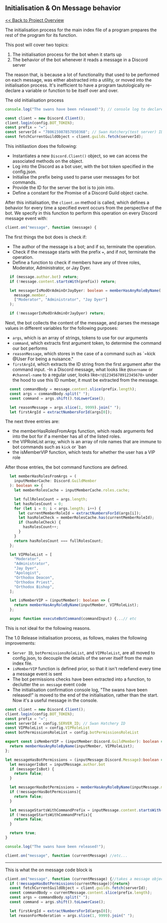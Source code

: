 ## Initialisation & On Message behavior

[<< Back to Project Overview](defenderProject.md)

The initialisation process for the main index file of a program prepares the rest of the program for its function.

This post will cover two topics:
1. The initialisation process for the bot when it starts up
2. The behavior of the bot whenever it reads a message in a Discord server

The reason that, is because a lot of functionality that used to be performed on each message, was either abstracted into a utility, or moved into the initialisation process. It's inefficient to have a program tautologically re-declare a variable or function to be itself over and over.

The old initialisation process

```typescript
console.log("The swans have been released!"); // console log to declare the bot has been initialised

const client = new Discord.Client();
client.login(config.BOT_TOKEN);
const prefix = "=";
const serverId = "780615987857850368"; // Swan Hatchery(test server) ID
const fetchCurrentGuildObject = client.guilds.fetch(serverId);
```

This initiliastion does the following:
- Instantiates a new `Discord.Client()` object, so we can access the associated methods on the object.
- Log into the Discord as a bot user, with the bot token specified in the config.json.
- Initialise the prefix being used to parse user messages for bot commands.
- Provide the ID for the server the bot is to join into.
- Define a constant for the Promise of a Discord Guild object cache.

After this initialisation, the `client.on` method is called, which defines a behavior for every time a specified event occurs from the perspective of the bot. We specify in this function to perform this operation on every Discord message event with:

```typescript
client.on("message", function (message) {
```

The first things the bot does is check if:
- The author of the message is a bot; and if so, terminate the operation.
- Check if the message starts with the prefix `=`, and if not, terminate the operation.
- Define a function to check if members have any of three roles, Moderator, Administrator, or Jay Dyer.

```typescript
  if (message.author.bot) return;
  if (!message.content.startsWith(prefix)) return;

  let messagerIsModOrAdminOrJayDyer: boolean = memberHasAnyRoleByName(
    message.member,
    ["Moderator", "Administrator", "Jay Dyer"]
  );

  if (!messagerIsModOrAdminOrJayDyer) return;
  ```

Next, the bot collects the content of the message, and  parses the message values in different variables for the following purposes:
- `args`, which is an array of strings, tokens to use for our arguments
- `command`, which extracts first argument token, to determine the command our bot performs
- `reasonMessage`, which stores in the case of a command such as `=kick @User For being a nuisance."
- `firstArgId`, which extracts the ID string from the first argument after the command input. 
  -In a Discord message, what looks like `@Username` or `#channel-name` to a regular user, looks like`<!@12345678912345678>` under the hood to use this ID number, it must be extracted from the message.

```typescript
  const commandBody = message.content.slice(prefix.length);
  const args = commandBody.split(" ");
  const command = args.shift().toLowerCase();

  let reasonMessage = args.slice(1, 9999).join(" ");
  let firstArgId = extractNumbersForId(args[0]);
```

The next three entries are:
- the memberHasRolesFromArgs function, which reads arguments fed into the bot for if a member has all of the listed roles. 
- the VIPRoleList array, which is an array of role names that are immune to bot commands such as `kick` or `ban
- the isMemberVIP function, which tests for whether the user has a VIP role

After those entries, the bot command functions are defined.

```typescript
  let memberHasRolesFromArgs = (
    inputMemberCache: Discord.GuildMember
  ): boolean => {
    let memberRolesCache = inputMemberCache.roles.cache;

    let fullRolesCount = args.length;
    let hasRolesCount = 0;
    for (let i = 0; i < args.length; i++) {
      let currentMemberRoleId = extractNumbersForId(args[i]);
      let hasRoleCheck = memberRolesCache.has(currentMemberRoleId);
      if (hasRoleCheck) {
        hasRolesCount++;
      }
    }
    return hasRolesCount === fullRolesCount;
  };

  let VIPRoleList = [
    "Moderator",
    "Administrator",
    "Jay Dyer",
    "Apologist",
    "Orthodox Deacon",
    "Orthodox Priest",
    "Orthodox Bishop",
  ];

  let isMemberVIP = (inputMember): boolean => {
    return memberHasAnyRoleByName(inputMember, VIPRoleList);
  };

  async function executeBotCommand(commandInput) {...// etc
```

This is not ideal for the following reasons.

The 1.0 Release initialisation process, as follows, makes the following improvements:
- `Server ID`, `botPermissionsRoleList`, and `VIPRoleList`, are all moved to config.json, to decouple the details of the server itself from the main index file.
- `isMemberVIP` function is defined prior, so that it isn't redefiend every time a message event is sent
- The bot permissions checks have been extracted into a function, to declutter the `on message` event code
- The initialisation confirmation console log, "The swans have been released!" is moved to the end of the initialisation, rather than the start. Now it's a useful message in the console.

```typescript
const client = new Discord.Client();
client.login(config.BOT_TOKEN);
const prefix = "=";
const serverId = config.SERVER_ID; // Swan Hatchery ID
const VIPRoleList = config.VIPRoleList
const botPermissionsRoleList = config.botPermissionsRoleList

export const isMemberVIP = (inputMember:Discord.GuildMember): boolean => {
  return memberHasAnyRoleByName(inputMember, VIPRoleList);
};

let messageHasBotPermissions = (inputMessage:Discord.Message):boolean => {
  let messagerIsBot = inputMessage.author.bot 
  if (messagerIsBot) {
    return false;
  }

  let messagerHasBotPermissions = memberHasAnyRoleByName(inputMessage.member,botPermissionsRoleList)
  if (!messagerHasBotPermissions){
    return false;
  }

  let messageStartsWithCommandPrefix = inputMessage.content.startsWith(prefix)
  if (!messageStartsWithCommandPrefix){
    return false;
  }

  return true;
}

console.log("The swans have been released!");

client.on("message", function (currentMessage) //etc...
```


---

This is what the on message code block is

```typescript
client.on("message", function (currentMessage) {//takes a message object as input
  if (!messageHasBotPermissions(currentMessage)){return}
  const fetchCurrentGuildObject = client.guilds.fetch(serverId);
  const commandBody = currentMessage.content.slice(prefix.length);
  const args = commandBody.split(" ");
  const command = args.shift().toLowerCase();

  let firstArgId = extractNumbersForId(args[0]);
  let reasonForModeration = args.slice(1, 9999).join(" ");
```  


